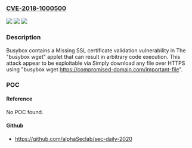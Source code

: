 ### [CVE-2018-1000500](https://cve.mitre.org/cgi-bin/cvename.cgi?name=CVE-2018-1000500)
![](https://img.shields.io/static/v1?label=Product&message=n%2Fa&color=blue)
![](https://img.shields.io/static/v1?label=Version&message=n%2Fa&color=blue)
![](https://img.shields.io/static/v1?label=Vulnerability&message=n%2Fa&color=brighgreen)

### Description

Busybox contains a Missing SSL certificate validation vulnerability in The "busybox wget" applet that can result in arbitrary code execution. This attack appear to be exploitable via Simply download any file over HTTPS using "busybox wget https://compromised-domain.com/important-file".

### POC

#### Reference
No POC found.

#### Github
- https://github.com/alphaSeclab/sec-daily-2020

